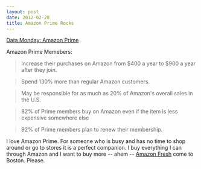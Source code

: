 ```yaml
---
layout: post
date: 2012-02-28
title: Amazon Prime Rocks
---
```


[Data Monday: Amazon Prime](http://www.lukew.com/ff/entry.asp?1508)

<!--more-->

Amazon Prime Memebers:
>Increase their purchases on Amazon from $400 a year to $900 a year after they join.

>Spend 130% more than regular Amazon customers.

>May be responsible for as much as 20% of Amazon's overall sales in the U.S.

>82% of Prime members buy on Amazon even if the item is less expensive somewhere else

>92% of Prime members plan to renew their membership.

I love Amazon Prime. For someone who is busy and has no time to shop around or go to stores it is a perfect companion.  I buy everything I can through Amazon and I want to buy more -- ahem -- [Amazon Fresh]("http://fresh.amazon.com/") come to Boston. Please.
